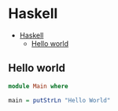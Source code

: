 # Haskell

<!--ts-->
* [Haskell](hasekll.md#haskell)
   * [Hello world](hasekll.md#hello-world)

<!-- Added by: runner, at: Tue May 25 16:32:39 UTC 2021 -->

<!--te-->

## Hello world
```haskell
module Main where

main = putStrLn "Hello World"
```
